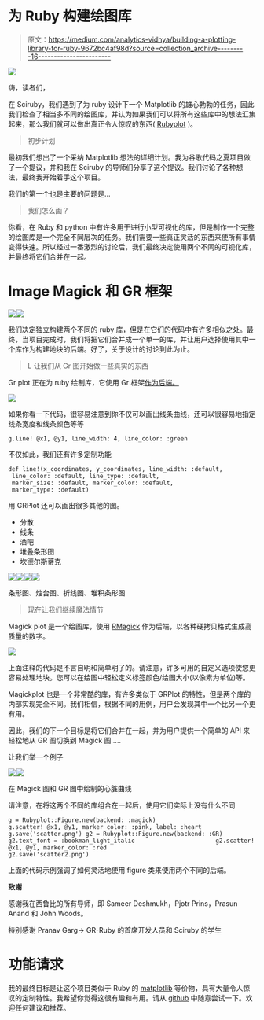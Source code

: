 # 为 Ruby 构建绘图库

> 原文：<https://medium.com/analytics-vidhya/building-a-plotting-library-for-ruby-9672bc4af98d?source=collection_archive---------16----------------------->

![](img/af70a277f4e80210a3349422c3794134.png)

嗨，读者们，

在 Sciruby，我们遇到了为 ruby 设计下一个 Matplotlib 的雄心勃勃的任务，因此我们检查了相当多不同的绘图库，并认为如果我们可以将所有这些库中的想法汇集起来，那么我们就可以做出真正令人惊叹的东西( [Rubyplot](https://github.com/SciRuby/rubyplot) )。

> 初步计划

最初我们想出了一个采纳 Matplotlib 想法的详细计划。我为谷歌代码之夏项目做了一个提议，并和我在 Sciruby 的导师们分享了这个提议。我们讨论了各种想法，最终我开始着手这个项目。

我们的第一个也是主要的问题是…

> 我们怎么画？

你看，在 Ruby 和 python 中有许多用于进行小型可视化的库，但是制作一个完整的绘图库是一个完全不同层次的任务。我们需要一些真正灵活的东西来使所有事情变得快速。所以经过一番激烈的讨论后，我们最终决定使用两个不同的可视化库，并最终将它们合并在一起。

# Image Magick 和 GR 框架

![](img/ba0eacb0bb9f2abd88bbfc4bc290d84a.png)![](img/a6f2969cd22ead33e8e5580ad1636665.png)

我们决定独立构建两个不同的 ruby 库，但是在它们的代码中有许多相似之处。最终，当项目完成时，我们将把它们合并成一个单一的库，并让用户选择使用其中一个库作为构建地块的后端。好了，关于设计的讨论到此为止。

> L 让我们从 Gr 图开始做一些真实的东西

Gr plot 正在为 ruby 绘制库，它使用 Gr 框架[作为后端。](http://gr-framework.org/tutorials/index.html)

![](img/4515a55436af1f47144f80d87db0f05f.png)

如果你看一下代码，很容易注意到你不仅可以画出线条曲线，还可以很容易地指定线条宽度和线条颜色等等

```
g.line! @x1, @y1, line_width: 4, line_color: :green
```

不仅如此，我们还有许多定制功能

```
def line!(x_coordinates, y_coordinates, line_width: :default,
 line_color: :default, line_type: :default,
 marker_size: :default, marker_color: :default,
 marker_type: :default)
```

用 GRPlot 还可以画出很多其他的图。

*   分散
*   线条
*   酒吧
*   堆叠条形图
*   坎德尔斯蒂克

![](img/00fd6c41508728a9b011fd74dc36851d.png)![](img/d065db72ae098b41c550aebc97220090.png)![](img/89978079134da1833c72784876e78667.png)![](img/d0037cd1980612efe334d3fba6dbd7dd.png)

条形图、烛台图、折线图、堆积条形图

> 现在让我们继续魔法情节

Magick plot 是一个绘图库，使用 [RMagick](https://rmagick.github.io/) 作为后端，以各种硬拷贝格式生成高质量的数字。

![](img/69331a8205b7664fe32c26e20a6a5861.png)

上面注释的代码是不言自明和简单明了的。请注意，许多可用的自定义选项使您更容易处理地块。您可以在绘图中轻松定义标签颜色/绘图大小(以像素为单位)等。

Magickplot 也是一个非常酷的库，有许多类似于 GRPlot 的特性，但是两个库的内部实现完全不同。我们相信，根据不同的用例，用户会发现其中一个比另一个更有用。

因此，我们的下一个目标是将它们合并在一起，并为用户提供一个简单的 API 来轻松地从 GR 图切换到 Magick 图…..

让我们举一个例子

![](img/a48c7f376cb514dfc7b6c01664857b4c.png)![](img/d872f1aeafc9cb6b432dcefe5c1c476e.png)

在 Magick 图和 GR 图中绘制的心脏曲线

请注意，在将这两个不同的库组合在一起后，使用它们实际上没有什么不同

```
g = Rubyplot::Figure.new(backend: :magick)                       g.scatter! @x1, @y1, marker_color: :pink, label: :heart                       g.save('scatter.png') g2 = Rubyplot::Figure.new(backend: :GR)                       g2.text_font = :bookman_light_italic                       g2.scatter! @x1, @y1, marker_color: :red                       g2.save('scatter2.png')
```

上面的代码示例强调了如何灵活地使用 figure 类来使用两个不同的后端。

**致谢**

感谢我在西鲁比的所有导师，即 Sameer Deshmukh，Pjotr Prins，Prasun Anand 和 John Woods。

特别感谢 Pranav Garg-> GR-Ruby 的首席开发人员和 Sciruby 的学生

# 功能请求

我的最终目标是让这个项目类似于 Ruby 的 [matplotlib](https://matplotlib.org/) 等价物，具有大量令人惊叹的定制特性。我希望你觉得这很有趣和有用。请从 [github](https://github.com/SciRuby/rubyplot) 中随意尝试一下。欢迎任何建议和推荐。